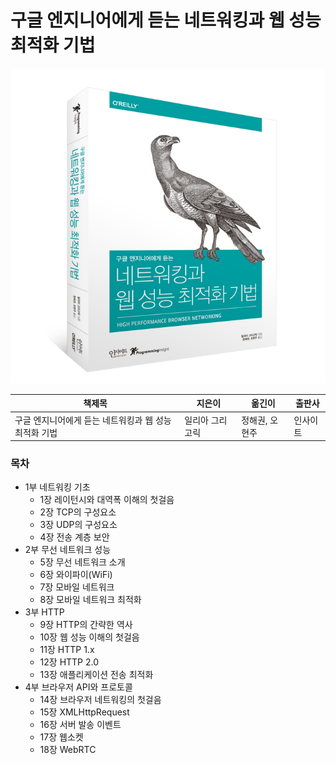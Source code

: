# 구글 엔지니어에게 듣는 네트워킹과 웹 성능 최적화 기법

![표지](https://github.com/ThreeSnakes/TIL/blob/master/Book/%EB%84%A4%ED%8A%B8%EC%9B%8C%ED%82%B9%EA%B3%BC%20%EC%9B%B9%20%EC%84%B1%EB%8A%A5%20%EC%B5%9C%EC%A0%81%ED%99%94%20%EA%B8%B0%EB%B2%95/images/book.jpg?raw=true)

|책제목|지은이|옮긴이|출판사|
|-----|-----|-----|-----|
|구글 엔지니어에게 듣는 네트워킹과 웹 성능 최적화 기법|일리아 그리고릭|정해권, 오현주|인사이트|

### 목차
- 1부 네트워킹 기초
    - 1장 레이턴시와 대역폭 이해의 첫걸음
    - 2장 TCP의 구성요소
    - 3장 UDP의 구성요소
    - 4장 전송 계층 보안
- 2부 무선 네트워크 성능
    - 5장 무선 네트워크 소개
    - 6장 와이파이(WiFi)
    - 7장 모바일 네트워크
    - 8장 모바일 네트워크 최적화
- 3부 HTTP
    - 9장 HTTP의 간략한 역사
    - 10장 웹 성능 이해의 첫걸음
    - 11장 HTTP 1.x
    - 12장 HTTP 2.0
    - 13장 애플리케이션 전송 최적화
- 4부 브라우저 API와 프로토콜
    - 14장 브라우저 네트워킹의 첫걸음
    - 15장 XMLHttpRequest
    - 16장 서버 발송 이벤트
    - 17장 웹소켓
    - 18장 WebRTC